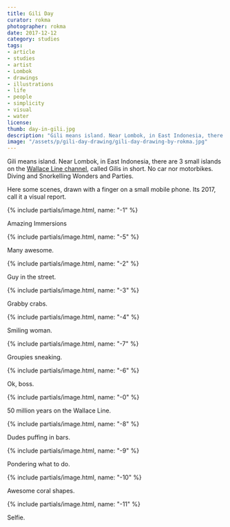 ```yaml
---
title: Gili Day
curator: rokma
photographer: rokma
date: 2017-12-12
category: studies
tags:
- article
- studies
- artist
- Lombok
- drawings
- illustrations
- life
- people
- simplicity
- visual
- water
license:
thumb: day-in-gili.jpg
description: "Gili means island. Near Lombok, in East Indonesia, there are 3 small islands on the Wallace Line channel, called Gilis in short. No car nor motorbikes. Diving and Snorkelling Wonders and Parties. Here some scenes, drawn with a finger on a small mobile phone. Its 2017, call it a visual report."
image: "/assets/p/gili-day-drawing/gili-day-drawing-by-rokma.jpg"
---
```


Gili means island. Near Lombok, in East Indonesia, there are 3 small islands on the [Wallace Line channel](https://en.wikipedia.org/wiki/Wallace_Line), called Gilis in short. No car nor motorbikes. Diving and Snorkelling Wonders and Parties.

Here some scenes, drawn with a finger on a small mobile phone. Its 2017, call it a visual report.

{% include partials/image.html, name: "-1" %}

Amazing Immersions

{% include partials/image.html, name: "-5" %}

Many awesome.

{% include partials/image.html, name: "-2" %}

Guy in the street.

{% include partials/image.html, name: "-3" %}

Grabby crabs.

{% include partials/image.html, name: "-4" %}

Smiling woman.

{% include partials/image.html, name: "-7" %}

Groupies sneaking.

{% include partials/image.html, name: "-6" %}

Ok, boss.

{% include partials/image.html, name: "-0" %}

50 million years on the Wallace Line.

{% include partials/image.html, name: "-8" %}

Dudes puffing in bars.

{% include partials/image.html, name: "-9" %}

Pondering what to do.

{% include partials/image.html, name: "-10" %}

Awesome coral shapes.

{% include partials/image.html, name: "-11" %}

Selfie.
